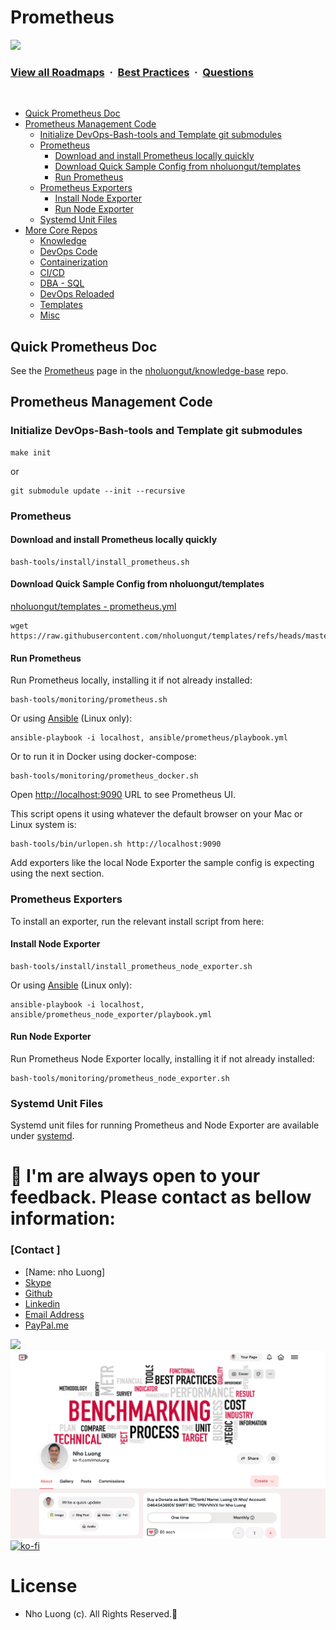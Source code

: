 # Prometheus

![](https://i.imgur.com/waxVImv.png)
### [View all Roadmaps](https://github.com/nholuongut/all-roadmaps) &nbsp;&middot;&nbsp; [Best Practices](https://github.com/nholuongut/all-roadmaps/blob/main/public/best-practices/) &nbsp;&middot;&nbsp; [Questions](https://www.linkedin.com/in/nholuong/)
<br/>

<!-- INDEX_START -->

- [Quick Prometheus Doc](#quick-prometheus-doc)
- [Prometheus Management Code](#prometheus-management-code)
  - [Initialize DevOps-Bash-tools and Template git submodules](#initialize-devops-bash-tools-and-template-git-submodules)
  - [Prometheus](#prometheus)
    - [Download and install Prometheus locally quickly](#download-and-install-prometheus-locally-quickly)
    - [Download Quick Sample Config from nholuongut/templates](#download-quick-sample-config-from-nholuonguttemplates)
    - [Run Prometheus](#run-prometheus)
  - [Prometheus Exporters](#prometheus-exporters)
    - [Install Node Exporter](#install-node-exporter)
    - [Run Node Exporter](#run-node-exporter)
  - [Systemd Unit Files](#systemd-unit-files)
- [More Core Repos](#more-core-repos)
  - [Knowledge](#knowledge)
  - [DevOps Code](#devops-code)
  - [Containerization](#containerization)
  - [CI/CD](#cicd)
  - [DBA - SQL](#dba---sql)
  - [DevOps Reloaded](#devops-reloaded)
  - [Templates](#templates)
  - [Misc](#misc)

<!-- INDEX_ENDF -->

## Quick Prometheus Doc

See the [Prometheus](https://github.com/nholuongut/knowledge-base/blob/main/prometheus.md) page
in the [nholuongut/knowledge-base](https://github.com/nholuongut/knowledge-base) repo.

## Prometheus Management Code

### Initialize DevOps-Bash-tools and Template git submodules

```shell
make init
```

or

```shell
git submodule update --init --recursive
```

### Prometheus

#### Download and install Prometheus locally quickly

```shell
bash-tools/install/install_prometheus.sh
```

#### Download Quick Sample Config from nholuongut/templates

[nholuongut/templates - prometheus.yml](https://github.com/nholuongut/templates/blob/master/prometheus.yml)

```shell
wget https://raw.githubusercontent.com/nholuongut/templates/refs/heads/master/prometheus.yml
```

#### Run Prometheus

Run Prometheus locally, installing it if not already installed:

```shell
bash-tools/monitoring/prometheus.sh
```

Or using [Ansible](https://github.com/nholuongut/Ansible) (Linux only):

```shell
ansible-playbook -i localhost, ansible/prometheus/playbook.yml
```

Or to run it in Docker using docker-compose:

```shell
bash-tools/monitoring/prometheus_docker.sh
```

Open <http://localhost:9090> URL to see Prometheus UI.

This script opens it using whatever the default browser on your Mac or Linux system is:

```shell
bash-tools/bin/urlopen.sh http://localhost:9090
```

Add exporters like the local Node Exporter the sample config is expecting using the next section.

### Prometheus Exporters

To install an exporter, run the relevant install script from here:

#### Install Node Exporter

```shell
bash-tools/install/install_prometheus_node_exporter.sh
```

Or using [Ansible](https://github.com/nholuongut/Ansible) (Linux only):

```shell
ansible-playbook -i localhost, ansible/prometheus_node_exporter/playbook.yml
```

#### Run Node Exporter

Run Prometheus Node Exporter locally, installing it if not already installed:

```shell
bash-tools/monitoring/prometheus_node_exporter.sh
```

### Systemd Unit Files

Systemd unit files for running Prometheus and Node Exporter are available under [systemd](https://github.com/nholuongut/prometheus/blob/main/systemd/).

# 🚀 I'm are always open to your feedback.  Please contact as bellow information:
### [Contact ]
* [Name: nho Luong]
* [Skype](luongutnho_skype)
* [Github](https://github.com/nholuongut/)
* [Linkedin](https://www.linkedin.com/in/nholuong/)
* [Email Address](luongutnho@hotmail.com)
* [PayPal.me](https://www.paypal.com/paypalme/nholuongut)

![](https://i.imgur.com/waxVImv.png)
![](Donate.png)
[![ko-fi](https://ko-fi.com/img/githubbutton_sm.svg)](https://ko-fi.com/nholuong)

# License
* Nho Luong (c). All Rights Reserved.🌟